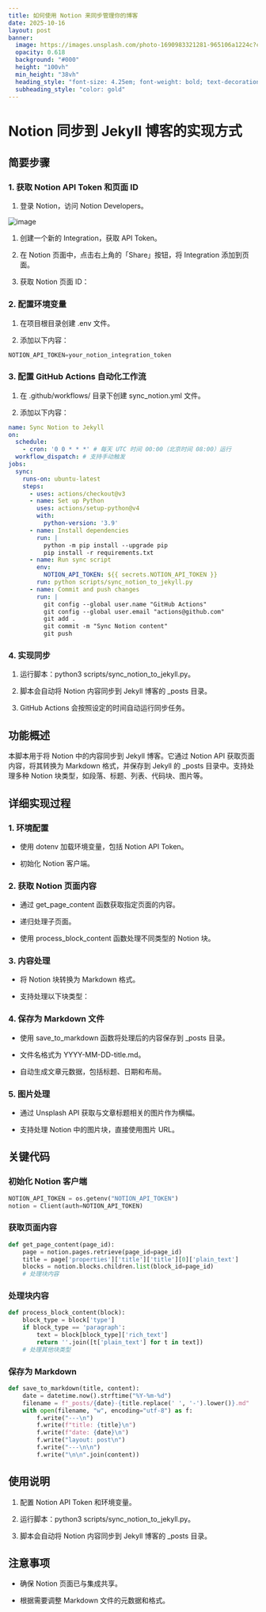 ```yaml
---
title: 如何使用 Notion 来同步管理你的博客
date: 2025-10-16
layout: post
banner:
  image: https://images.unsplash.com/photo-1690983321281-965106a1224c?crop=entropy&cs=tinysrgb&fit=max&fm=jpg&ixid=M3w2OTIwMzJ8MHwxfHJhbmRvbXx8fHx8fHx8fDE3NjA2MTAyNDh8&ixlib=rb-4.1.0&q=80&w=1080
  opacity: 0.618
  background: "#000"
  height: "100vh"
  min_height: "38vh"
  heading_style: "font-size: 4.25em; font-weight: bold; text-decoration: underline"
  subheading_style: "color: gold"
---
```


# Notion 同步到 Jekyll 博客的实现方式

## 简要步骤

### 1. 获取 Notion API Token 和页面 ID

1. 登录 Notion，访问 Notion Developers。

![image](https://prod-files-secure.s3.us-west-2.amazonaws.com/a7a0cc5a-89b9-4cda-8686-1fba0ca52f40/d19c1afe-dea5-4312-9333-786b0ba83054/image.png?X-Amz-Algorithm=AWS4-HMAC-SHA256&X-Amz-Content-Sha256=UNSIGNED-PAYLOAD&X-Amz-Credential=ASIAZI2LB4665PWIIR53%2F20251016%2Fus-west-2%2Fs3%2Faws4_request&X-Amz-Date=20251016T102407Z&X-Amz-Expires=3600&X-Amz-Security-Token=IQoJb3JpZ2luX2VjEOH%2F%2F%2F%2F%2F%2F%2F%2F%2F%2FwEaCXVzLXdlc3QtMiJGMEQCIBBYVY9DNkBt86a2XNUDmMvvDd7Fww%2FbziOvRyff8iBgAiBbSl2HecesrKytJb1Uk54zE6FVemK6UngkheiW3xnmTyqIBAiK%2F%2F%2F%2F%2F%2F%2F%2F%2F%2F8BEAAaDDYzNzQyMzE4MzgwNSIMf78Vt7%2FNSDuTn4EWKtwDQCUN7935Tmx%2F4y2tK1MBaSW2MWRvzeOM9iJEmhCAKc7xJFTWgl%2Fp%2BeU1SDR9wSUuWZ%2BcrhldKYCLpZ0f32GIumlmk81Gzl07NqkzIwSVCRWkv7Kap4AeulzzK6R6BlNVeTDU23CqiKjj%2BYFaHDUvx9231K0HiuUYVfxqu%2BfDg%2BvFtOCqIWrxgn2tI08n%2BsXFfM82y8BbIUJ39DVz2aTMeobM3F8S6%2BZ6tZFNuw1s8H2r0TiwpSMyGce1lPbXcR3%2BjgZmQSw96xr1%2BWWxHT80%2FxtZ7oxhFj%2FSGtdoBSFbH2ycLgq4NY%2BYRm1ka1KhECpO4LnseW%2BSRFZQaAeltEix8LS2uCywn%2BbqckSBt%2FiiecE1T0hRNulqvJfNPWIOT%2BjMCpeSBoWkv8KXAisFWdJXQNj7JO28Jpk1TnGMWeldsTWqFm8aHL%2BlOpe8TSoje3wh7%2BlWI8lnwkeZL%2Bt3scauf%2FE6s%2B0xtYmApxyuxa8svqbQIMYPHyDgFowM8xfbKvJ%2FZCu6LcJzLqa16wBonNJ4jhBM8a1PiFOvKedscaCTPXe8W5urWh%2BOLPU%2B9RE63O1W4jZ8KrGePPXKAq7YZ0HlCGaizvmZcjIznR2ioMjSA3tC12zezoKHx21%2FSz8wmfDCxwY6pgHcxKvxJsf76gDHj7ywfeF5Rv8uOdauaHx%2B7o7CqkzaJgbinwYQ08lsoD0HRZh3LQMsjlPaj7jgft4YHsmp5ZiS%2FprRBJI19LwYYIoiZ0iiLd0Yt1iw8pPsMcKBdc8WWI2yy7hsi7cXbs1icHBjPhEqzZVzNIpieJCnhhddIKyrL%2F%2F5Tges%2BZHLGmf1NEKLNiGbacnqpbKatlf8MNhWO1LwuD1J8QaR&X-Amz-Signature=bb5461c46b82e6fce3665b94bc80bfc406d2966117035311347e12d342e15df3&X-Amz-SignedHeaders=host&x-amz-checksum-mode=ENABLED&x-id=GetObject)

1. 创建一个新的 Integration，获取 API Token。

1. 在 Notion 页面中，点击右上角的「Share」按钮，将 Integration 添加到页面。

1. 获取 Notion 页面 ID：


### 2. 配置环境变量

1. 在项目根目录创建 .env 文件。

1. 添加以下内容：

```javascript
NOTION_API_TOKEN=your_notion_integration_token
```

### 3. 配置 GitHub Actions 自动化工作流

1. 在 .github/workflows/ 目录下创建 sync_notion.yml 文件。

1. 添加以下内容：

```yaml
name: Sync Notion to Jekyll
on:
  schedule:
    - cron: '0 0 * * *' # 每天 UTC 时间 00:00（北京时间 08:00）运行
  workflow_dispatch: # 支持手动触发
jobs:
  sync:
    runs-on: ubuntu-latest
    steps:
      - uses: actions/checkout@v3
      - name: Set up Python
        uses: actions/setup-python@v4
        with:
          python-version: '3.9'
      - name: Install dependencies
        run: |
          python -m pip install --upgrade pip
          pip install -r requirements.txt
      - name: Run sync script
        env:
          NOTION_API_TOKEN: ${{ secrets.NOTION_API_TOKEN }}
        run: python scripts/sync_notion_to_jekyll.py
      - name: Commit and push changes
        run: |
          git config --global user.name "GitHub Actions"
          git config --global user.email "actions@github.com"
          git add .
          git commit -m "Sync Notion content"
          git push
```

### 4. 实现同步

1. 运行脚本：python3 scripts/sync_notion_to_jekyll.py。

1. 脚本会自动将 Notion 内容同步到 Jekyll 博客的 _posts 目录。

1. GitHub Actions 会按照设定的时间自动运行同步任务。

## 功能概述

本脚本用于将 Notion 中的内容同步到 Jekyll 博客。它通过 Notion API 获取页面内容，将其转换为 Markdown 格式，并保存到 Jekyll 的 _posts 目录中。支持处理多种 Notion 块类型，如段落、标题、列表、代码块、图片等。

## 详细实现过程

### 1. 环境配置

- 使用 dotenv 加载环境变量，包括 Notion API Token。

- 初始化 Notion 客户端。

### 2. 获取 Notion 页面内容

- 通过 get_page_content 函数获取指定页面的内容。

- 递归处理子页面。

- 使用 process_block_content 函数处理不同类型的 Notion 块。

### 3. 内容处理

- 将 Notion 块转换为 Markdown 格式。

- 支持处理以下块类型：


### 4. 保存为 Markdown 文件

- 使用 save_to_markdown 函数将处理后的内容保存到 _posts 目录。

- 文件名格式为 YYYY-MM-DD-title.md。

- 自动生成文章元数据，包括标题、日期和布局。

### 5. 图片处理

- 通过 Unsplash API 获取与文章标题相关的图片作为横幅。

- 支持处理 Notion 中的图片块，直接使用图片 URL。

## 关键代码

### 初始化 Notion 客户端

```python
NOTION_API_TOKEN = os.getenv("NOTION_API_TOKEN")
notion = Client(auth=NOTION_API_TOKEN)
```

### 获取页面内容

```python
def get_page_content(page_id):
    page = notion.pages.retrieve(page_id=page_id)
    title = page['properties']['title']['title'][0]['plain_text']
    blocks = notion.blocks.children.list(block_id=page_id)
    # 处理块内容
```

### 处理块内容

```python
def process_block_content(block):
    block_type = block['type']
    if block_type == 'paragraph':
        text = block[block_type]['rich_text']
        return ''.join([t['plain_text'] for t in text])
    # 处理其他块类型
```

### 保存为 Markdown

```python
def save_to_markdown(title, content):
    date = datetime.now().strftime("%Y-%m-%d")
    filename = f"_posts/{date}-{title.replace(' ', '-').lower()}.md"
    with open(filename, "w", encoding="utf-8") as f:
        f.write("---\n")
        f.write(f"title: {title}\n")
        f.write(f"date: {date}\n")
        f.write("layout: post\n")
        f.write("---\n\n")
        f.write("\n\n".join(content))
```

## 使用说明

1. 配置 Notion API Token 和环境变量。

1. 运行脚本：python3 scripts/sync_notion_to_jekyll.py。

1. 脚本会自动将 Notion 内容同步到 Jekyll 博客的 _posts 目录。

## 注意事项

- 确保 Notion 页面已与集成共享。

- 根据需要调整 Markdown 文件的元数据和格式。